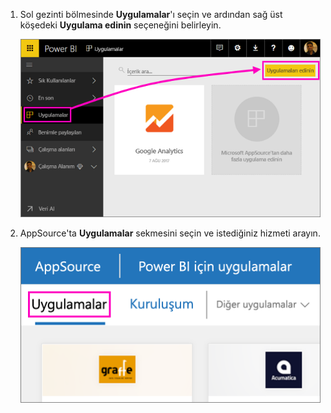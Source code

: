 1. Sol gezinti bölmesinde **Uygulamalar**'ı seçin ve ardından sağ üst köşedeki **Uygulama edinin** seçeneğini belirleyin.
   
     ![Uygulama edinin simgesi](./media/powerbi-service-apps-get-more-apps/power-bi-service-apps-get-apps-1-app-line.png)
2. AppSource'ta **Uygulamalar** sekmesini seçin ve istediğiniz hizmeti arayın.
   
    ![AppSource'taki Uygulamalar sekmesi](./media/powerbi-service-apps-get-more-apps/power-bi-appsource-apps.png)

